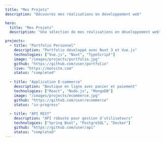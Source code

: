 ```yaml
---
title: "Mes Projets"
description: "Découvrez mes réalisations en développement web"

hero:
  title: "Mes Projets"
  description: "Une sélection de mes réalisations en développement web"

projects:
  - title: "Portfolio Personnel"
    description: "Portfolio développé avec Nuxt 3 et Vue.js"
    technologies: ["Vue.js", "Nuxt", "TypeScript"]
    image: "/images/projects/portfolio.jpg"
    github: "https://github.com/user/portfolio"
    live: "https://monsite.com"
    status: "completed"
    
  - title: "Application E-commerce"
    description: "Boutique en ligne avec panier et paiement"
    technologies: ["React", "Node.js", "MongoDB"]
    image: "/images/projects/ecommerce.jpg"
    github: "https://github.com/user/ecommerce"
    status: "in-progress"
    
  - title: "API REST"
    description: "API robuste pour gestion d'utilisateurs"
    technologies: ["Spring Boot", "PostgreSQL", "Docker"]
    github: "https://github.com/user/api"
    status: "completed"
---
```

